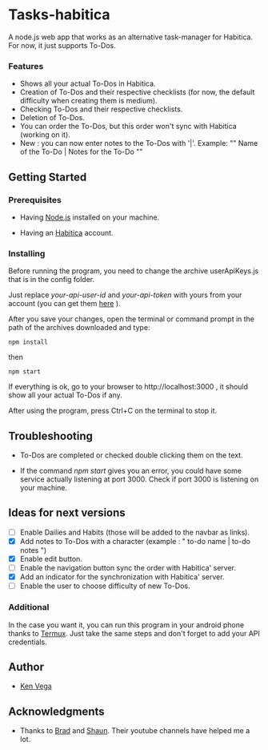 # Tasks-habitica
A node.js web app that works as an alternative task-manager for Habitica. For now, it just supports To-Dos.

<!-- ![demonstration gif](https://i.imgur.com/vCmbmwm.gifv "demonstration gif") -->
<!-- <a href="https://imgur.com/vCmbmwm"><img src="https://i.imgur.com/vCmbmwm.gif" title="source: imgur.com" align="center" /></a> -->

<!-- It uses the [Habitica API v3](https://habitica.com/apidoc/), HTML, CSS, JS and Bootstrap. -->

### Features

* Shows all your actual To-Dos in Habitica.
* Creation of To-Dos and their respective checklists (for now, the default difficulty when creating them is medium).
* Checking To-Dos and their respective checklists.
* Deletion of To-Dos.
* You can order the To-Dos, but this order won't sync with Habitica (working on it).
* New : you can now enter notes to the To-Dos with '|'. Example: "" Name of the To-Do | Notes for the To-Do ""

## Getting Started

### Prerequisites

* Having [Node.js](https://nodejs.org/) installed on your machine.
<!-- * Having <a href="https://nodejs.org/" target="_blank">Node.js</a> installed on your machine. -->
* Having an [Habitica](https://habitica.com/) account.

### Installing

Before running the program, you need to change the archive userApiKeys.js that is in the config folder.

Just replace *your-api-user-id* and *your-api-token* with yours from your account (you can get them [here](https://habitica.com/user/settings/api) ).

After you save your changes, open the terminal or command prompt in the path of the archives downloaded and type:

```
npm install
```

then

```
npm start
```

If everything is ok, go to your browser to http://localhost:3000 , it should show all your actual To-Dos if any.

After using the program, press Ctrl+C on the terminal to stop it.

## Troubleshooting

* To-Dos are completed or checked double clicking them on the text.

* If the command *npm start* gives you an error, you could have some service actually listening at port 3000. Check if port 3000 is listening on your machine.

## Ideas for next versions

- [ ] Enable Dailies and Habits (those will be added to the navbar as links).
- [x] Add notes to To-Dos with a character (example : " to-do name | to-do notes ")
- [x] Enable edit button.
- [ ] Enable the navigation button sync the order with Habitica' server.
- [x] Add an indicator for the synchronization with Habitica' server.
- [ ] Enable the user to choose difficulty of new To-Dos.

### Additional

In the case you want it, you can run this program in your android phone thanks to [Termux](https://play.google.com/store/apps/details?id=com.termux&hl=es_419). Just take the same steps and don't forget to add your API credentials.

## Author

* [Ken Vega](http://www.kenvega.com)

## Acknowledgments

* Thanks to [Brad](https://www.youtube.com/user/TechGuyWeb) and [Shaun](https://www.youtube.com/channel/UCW5YeuERMmlnqo4oq8vwUpg). Their youtube channels have helped me a lot.